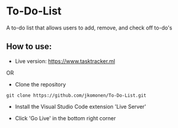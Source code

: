# To-Do-List

A to-do list that allows users to add, remove, and check off to-do's

## How to use:

- Live version: https://www.tasktracker.ml

OR

- Clone the repository

```
git clone https://github.com/jkomonen/To-Do-List.git
```

- Install the Visual Studio Code extension 'Live Server'

- Click 'Go Live' in the bottom right corner
